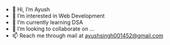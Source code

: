 - 👋 Hi, I’m Ayush
- 👀 I’m interested in Web Development
- 🌱 I’m currently learning DSA
- 💞️ I’m looking to collaborate on ...
- 📫 Reach me through mail at ayushsingh001452@gmail.com

<!---
ayushraj0014/ayushraj0014 is a ✨ special ✨ repository because its `README.md` (this file) appears on your GitHub profile.
You can click the Preview link to take a look at your changes.
--->
